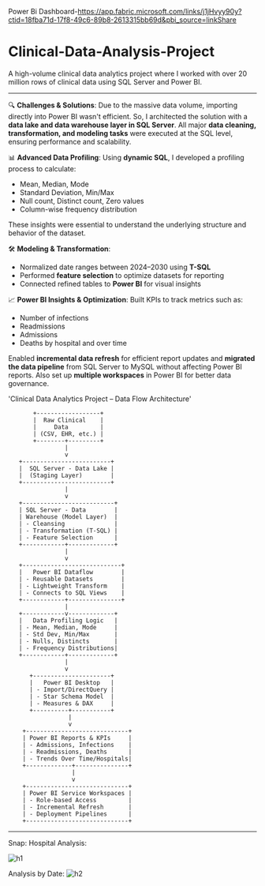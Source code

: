 Power Bi Dashboard-https://app.fabric.microsoft.com/links/j1jHvyy90y?ctid=18fba71d-17f8-49c6-89b8-2613315bb69d&pbi_source=linkShare

# Clinical-Data-Analysis-Project
A high-volume clinical data analytics project where I worked with over 20 million rows of clinical data using SQL Server and Power BI.

---


🔍 **Challenges & Solutions**:
Due to the massive data volume, importing directly into Power BI wasn't efficient. So, I architected the solution with a **data lake and data warehouse layer in SQL Server**. All major **data cleaning, transformation, and modeling tasks** were executed at the SQL level, ensuring performance and scalability.

📊 **Advanced Data Profiling**:
Using **dynamic SQL**, I developed a profiling process to calculate:

* Mean, Median, Mode
* Standard Deviation, Min/Max
* Null count, Distinct count, Zero values
* Column-wise frequency distribution

These insights were essential to understand the underlying structure and behavior of the dataset.

🛠 **Modeling & Transformation**:

* Normalized date ranges between 2024–2030 using **T-SQL**
* Performed **feature selection** to optimize datasets for reporting
* Connected refined tables to **Power BI** for visual insights

📈 **Power BI Insights & Optimization**:
Built KPIs to track metrics such as:

* Number of infections
* Readmissions
* Admissions
* Deaths by hospital and over time

Enabled **incremental data refresh** for efficient report updates and **migrated the data pipeline** from SQL Server to MySQL without affecting Power BI reports. Also set up **multiple workspaces** in Power BI for better data governance.

'Clinical Data Analytics Project – Data Flow Architecture'

           +------------------+
           |  Raw Clinical    |
           |     Data         |
           | (CSV, EHR, etc.) |
           +--------+---------+
                    |
                    v
       +-------------------------+
       |  SQL Server - Data Lake |
       |  (Staging Layer)        |
       +-------------------------+
                    |
                    v
       +--------------------------+
       | SQL Server - Data        |
       | Warehouse (Model Layer)  |
       | - Cleansing              |
       | - Transformation (T-SQL) |
       | - Feature Selection      |
       +------------+-------------+
                    |
                    v
       +----------------------------+
       |   Power BI Dataflow        |
       | - Reusable Datasets        |
       | - Lightweight Transform    |
       | - Connects to SQL Views    |
       +------------+---------------+
                    |
       +------------v-------------+
       |   Data Profiling Logic   |
       | - Mean, Median, Mode     |
       | - Std Dev, Min/Max       |
       | - Nulls, Distincts       |
       | - Frequency Distributions|
       +------------+-------------+
                    |
                    v
          +----------------------+
          |   Power BI Desktop   |
          | - Import/DirectQuery |
          | - Star Schema Model  |
          | - Measures & DAX     |
          +----------+-----------+
                     |
                     v
        +-----------------------------+
        | Power BI Reports & KPIs     |
        | - Admissions, Infections    |
        | - Readmissions, Deaths      |
        | - Trends Over Time/Hospitals|
        +-------------+---------------+
                      |
                      v
        +-----------------------------+
        | Power BI Service Workspaces |
        | - Role-based Access         |
        | - Incremental Refresh       |
        | - Deployment Pipelines      |
        +-----------------------------+







---

Snap:
Hospital Analysis:

![h1](https://github.com/user-attachments/assets/5592a19f-2239-4617-863e-1130c3517926)

Analysis by Date:
![h2](https://github.com/user-attachments/assets/99f2b0fd-e7db-43b9-9bfe-4714c58e1093)



